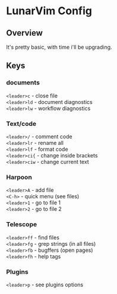 # LunarVim Config
## Overview
It's pretty basic, with time i'll be upgrading.

## Keys
### documents
`<leader>c` - close file\
`<leader>ld` - document diagnostics\
`<leader>lw` - workflow diagnostics

### Text/code
`<leader>/` - comment code\
`<leader>lr` - rename all\
`<leader>lf` - format code\
`<leader>ci{` - change inside brackets\
`<leader>ciw` - change current text 

### Harpoon
`<leader>A` - add file\
`<C-h>` - quick menu (see files)\
`<leader>1` - go to file 1\
`<leader>2` - go to file 2

### Telescope 
`<leader>ff` - find files\
`<leader>fg` - grep strings (in all files)\
`<leader>fb` - bugffers (open pages)\
`<leader>fh` - help tags

### Plugins
`<leader>p` - see plugins options

